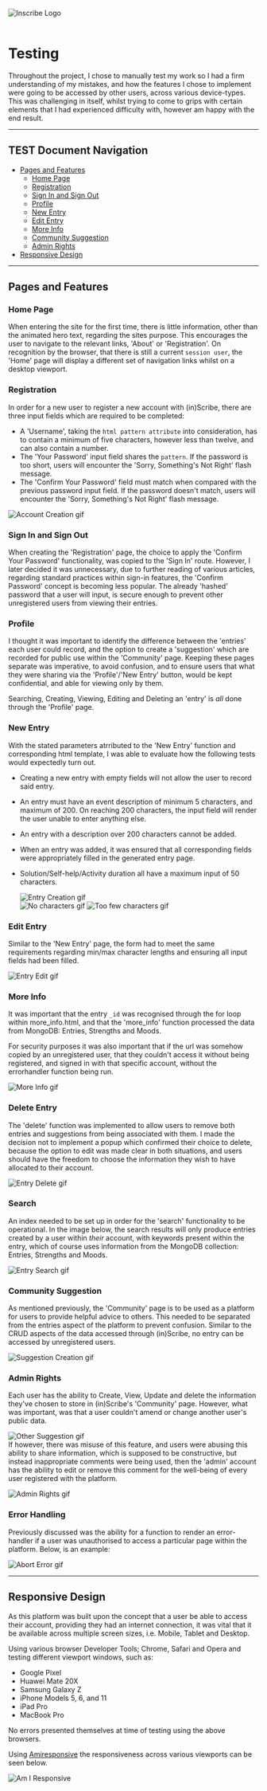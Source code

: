 <br>
<div>
    <img src="static/assets/img/readme/readme_img.png" alt="Inscribe Logo">
</div>

<br>

# Testing

Throughout the project, I chose to manually test my work so I had a firm understanding of my mistakes, and how the features I chose to implement
were going to be accessed by other users, across various device-types. This was challenging in itself, whilst trying to come to grips with certain
elements that I had experienced difficulty with, however am happy with the end result.

---
## TEST Document Navigation
* [Pages and Features](#pages-and-features)
  * [Home Page](#home-page)
  * [Registration](#registration)
  * [Sign In and Sign Out](#sign-in-and-sign-out)
  * [Profile](#profile)
  * [New Entry](#new_entry)
  * [Edit Entry](#edit-entry)
  * [More Info](#more-info)
  * [Community Suggestion](#community-suggestion)
  * [Admin Rights](#admin-rights)
* [Responsive Design](#responsive-design)


---
## Pages and Features

### Home Page
When entering the site for the first time, there is little information, other than the animated hero text, regarding the sites purpose.
This encourages the user to navigate to the relevant links, 'About' or 'Registration'. On recognition by the browser, that there is still
a current ```session user```, the 'Home' page will display a different set of navigation links whilst on a desktop viewport.

### Registration
In order for a new user to register a new account with (in)Scribe, there are three input fields which are required to be completed:
* A 'Username', taking the ```html pattern attribute``` into consideration, has to contain a minimum of five characters, however less than
  twelve, and can also contain a number.
* The 'Your Password' input field shares the ```pattern```. If the password is too short, users will encounter the 'Sorry, Something's Not Right'
  flash message.
* The 'Confirm Your Password' field must match when compared with the previous password input field. If the password doesn't match, users will 
  encounter the 'Sorry, Something's Not Right' flash message.

<div>
    <img src="static/assets/img/test/acc_creation.gif" alt="Account Creation gif">
</div>

### Sign In and Sign Out
When creating the 'Registration' page, the choice to apply the 'Confirm Your Password' functionality, was copied to the 'Sign In' route. 
However, I later decided it was unnecessary, due to further reading of various articles, regarding standard practices within sign-in 
features, the 'Confirm Password' concept is becoming less popular. The already 'hashed' password that a user will input, is secure enough to 
prevent other unregistered users from viewing their entries.

### Profile
I thought it was important to identify the difference between the 'entries' each user could record, and the option to create a 'suggestion'
which are recorded for public use within the 'Community' page. Keeping these pages separate was imperative, to avoid confusion, and to ensure
users that what they were sharing via the 'Profile'/'New Entry' button, would be kept confidential, and able for viewing only by them.

Searching, Creating, Viewing, Editing and Deleting an 'entry' is <em>all</em> done through the 'Profile' page.

### New Entry

With the stated parameters atrributed to the 'New Entry' function and corresponding html template, I was able to evaluate how the following tests
would expectedly turn out.

  * Creating a new entry with empty fields will not allow the user to record said entry.
  * An entry must have an event description of minimum 5 characters, and maximum of 200. On reaching 200 characters, the input field will render the user 
    unable to enter anything else.
  * An entry with a description over 200 characters cannot be added.
  * When an entry was added, it was ensured that all corresponding fields were appropriately filled in the generated entry page.
  * Solution/Self-help/Activity duration all have a maximum input of 50 characters.
    <div>
        <img src="static/assets/img/test/entry_creation.gif" alt="Entry Creation gif">
    </div>

    <div>
        <img src="static/assets/img/test/no_entry.png" alt="No characters gif">
        <img src="static/assets/img/test/min_text.png" alt="Too few characters gif">
    </div>

### Edit Entry
Similar to the 'New Entry' page, the form had to meet the same requirements regarding min/max character lengths and ensuring all input fields had been
filled.
    <div>
        <img src="static/assets/img/test/entry_edit.gif" alt="Entry Edit gif">
    </div>

### More Info
It was important that the entry ```_id``` was recognised through the for loop within more_info.html, and that the 'more_info' function
processed the data from MongoDB: Entries, Strengths and Moods.

For security purposes it was also important that if the url was somehow copied by an unregistered user, that they couldn't access it without being registered, 
and signed in with that specific account, without the errorhandler function being run.
    <div>
        <img src="static/assets/img/test/entry_more_info.gif" alt="More Info gif">
    </div>

### Delete Entry
The 'delete' function was implemented to allow users to remove both entries and suggestions from being associated with them. I made the decision not to implement a popup which
confirmed their choice to delete, because the option to edit was made clear in both situations, and users should have the freedom to choose the information they wish to have 
allocated to their account.
<div>
    <img src="static/assets/img/test/entry_delete.gif" alt="Entry Delete gif">
</div>

### Search
An index needed to be set up in order for the 'search' functionality to be operational. In the image below, the search results will only produce entries created 
by a user within <em>their</em> account, with keywords present within the entry, which of course uses information from the MongoDB collection: Entries, Strengths and Moods.
    <div>
        <img src="static/assets/img/test/entry_search.gif" alt="Entry Search gif">
    </div>

### Community Suggestion
As mentioned previously, the 'Community' page is to be used as a platform for users to provide helpful advice to others. This needed to be separated from the entries aspect of the
platform to prevent confusion. Similar to the CRUD aspects of the data accessed through (in)Scribe, no entry can be accessed by unregistered users.
    <div>
        <img src="static/assets/img/test/sugg_create.gif" alt="Suggestion Creation gif">
    </div>

### Admin Rights

Each user has the ability to Create, View, Update and delete the information they've chosen to store in (in)Scribe's 'Community' page. However, what was important, was that a user couldn't
amend or change another user's public data.
    <div>
        <img src="static/assets/img/test/other_sugg_create.gif" alt="Other Suggestion gif">
    </div>
If however, there was misuse of this feature, and users were abusing this ability to share information, which is supposed to be constructive, but instead inappropriate comments were being
used, then the 'admin' account has the ability to edit or remove this comment for the well-being of every user registered with the platform.

<div>
    <img src="static/assets/img/test/admin_rights.gif" alt="Admin Rights gif">
</div>

### Error Handling
Previously discussed was the ability for a function to render an error-handler if a user was unauthorised to access a particular page within the platform. Below, is an example:
<div>
    <img src="static/assets/img/test/abort_error.gif" alt="Abort Error gif">
</div>

---

## Responsive Design

As this platform was built upon the concept that a user be able to access their account, providing they had an internet connection, it was vital
that it be available across multiple screen sizes, i.e. Mobile, Tablet and Desktop. 

Using various browser Developer Tools; Chrome, Safari and Opera and testing different viewport windows, such as:
  * Google Pixel
  * Huawei Mate 20X
  * Samsung Galaxy Z
  * iPhone Models 5, 6, and 11
  * iPad Pro
  * MacBook Pro

 
No errors presented themselves at time of testing using the above browsers.

Using [Amiresponsive](http://ami.responsivedesign.is/?url=https%3A%2F%2Finscribe-wm.herokuapp.com%2F) the responsiveness across various viewports
can be seen below.

<div>
    <img src="static/assets/img/readme/amiresp.png" alt="Am I Responsive">
</div>
